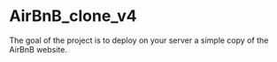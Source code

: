 # AirBnB_clone_v4
The goal of the project is to deploy on your server a simple copy of the AirBnB website.
